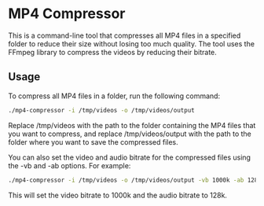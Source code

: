 
# MP4 Compressor

This is a command-line tool that compresses all MP4 files in a specified folder to reduce their size without losing too much quality. The tool uses the FFmpeg library to compress the videos by reducing their bitrate.


## Usage

To compress all MP4 files in a folder, run the following command:

```bash
./mp4-compressor -i /tmp/videos -o /tmp/videos/output
```

Replace /tmp/videos with the path to the folder containing the MP4 files that you want to compress, and replace /tmp/videos/output with the path to the folder where you want to save the compressed files.

You can also set the video and audio bitrate for the compressed files using the -vb and -ab options. For example:

```bash
./mp4-compressor -i /tmp/videos -o /tmp/videos/output -vb 1000k -ab 128k
```

This will set the video bitrate to 1000k and the audio bitrate to 128k.

